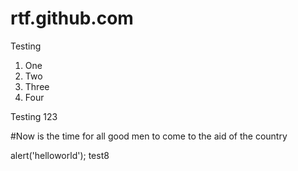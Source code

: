 rtf.github.com
==============


Testing

1. One
2. Two
3. Three
4. Four


Testing 123

#Now is the time for all good men to come to the aid of the country

alert('helloworld');
test8